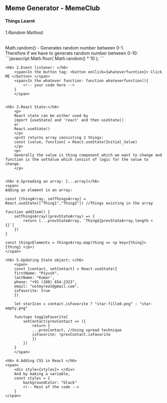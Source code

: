 <h2> Meme Generator - MemeClub </h2>
<h4> Things Learnt <h4>

<h6> 1.Random Method: </h6>
<span>
    Math.random() - Generates random number between 0-1. </br>
    Therefore if we have to generate random number between 0-10: </br>
</span>
    ```javascript
        Math.floor( Math.random() * 10 );
    ```
        
    

    <h6> 2.Event listener: </h6>
        <span>In the button tag: <button onClick={whateverfucntion}> Click ME </button> </span>
        <span>In the whatever function: function whateverfunction(){
            <!-- your code here -->
        }
        </span>
    

    <h6> 3.React State:</h6>
        <p>
        React state can be either used by
        import {useState} and 'react' and then useState()
        or
        React.useState()
        </p>
        <p>It returns array consisting 2 things:
        const [value, function] = React.useState(Initial_Value)
        </p>
        <p>
        Generally the value is thing component which we want to change and function is the setValue which consist of logic for the value to change.
        </p>
    

    <h6> 4.Spreading an array: [...array]</h6>
    <span>
    Adding an element in an array:

    const [thingArray, setThingsArray] = React.useState(["Thing1","Thing2"]) //Things existing in the array

    function addItem() {
        setThingsArray((prevStateArray) => {
            return [...prevStateArray, `Thing${prevStateArray.length + 1}`]
        })
    }

    const thingsElements = thingsArray.map(thing => <p key={thing}> {thing} </p>)
    </span>

    <h6> 5.Updating State object: </h6>
        <span>
        const [contact, setContact] = React.useState({
        firstName: "Piyush",
        lastName: "Kumar',
        phone: "+91 (108) 654-2323",
        email: "notmyreal@gmail.com",
        isFavorite: true
        })

        let starIcon = contact.isFavorite ? "star-filled.png" : "star-empty.png"

        functopn toggleFavorite{
            setContact(prevContact => ({
                return {
                ...prevContact, //Using spread technique
                isFavorite: !prevContact.isFavorite
                })
            })
        }
        </span>

    <h6> 6.Adding CSS in React </h6>
    <span>
        <div style={styles}> </div>
        And by making a variable, 
        const styles = {
            backgroundColor: "black"
            <!-- Rest of the code -->
        }
    </span>

</ol>
